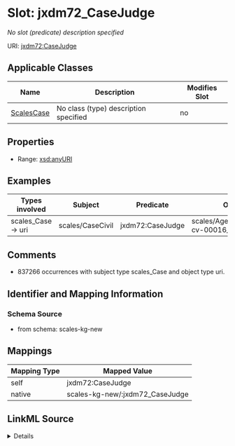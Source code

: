 

# Slot: jxdm72_CaseJudge


_No slot (predicate) description specified_





URI: [jxdm72:CaseJudge](http://release.niem.gov/niem/domains/jxdm/7.2/#CaseJudge)



<!-- no inheritance hierarchy -->





## Applicable Classes

| Name | Description | Modifies Slot |
| --- | --- | --- |
| [ScalesCase](../classes/ScalesCase.md) | No class (type) description specified |  no  |







## Properties

* Range: [xsd:anyURI](xsd:anyURI)






## Examples

| Types involved | Subject | Predicate | Object |
| --- | --- | --- | --- |
| scales_Case → uri | scales/CaseCivil | jxdm72:CaseJudge | scales/Agent/almd;;1:16-cv-00016_a4 |


## Comments

* 837266 occurrences with subject type scales_Case and object type uri.

## Identifier and Mapping Information







### Schema Source


* from schema: scales-kg-new




## Mappings

| Mapping Type | Mapped Value |
| ---  | ---  |
| self | jxdm72:CaseJudge |
| native | scales-kg-new/:jxdm72_CaseJudge |




## LinkML Source

<details>
```yaml
name: jxdm72_CaseJudge
description: No slot (predicate) description specified
comments:
- 837266 occurrences with subject type scales_Case and object type uri.
examples:
- description: scales_Case → uri
  object:
    example_object: scales/Agent/almd;;1:16-cv-00016_a4
    example_object_type: uri
    example_predicate: jxdm72:CaseJudge
    example_subject: scales/CaseCivil
    example_subject_type: scales_Case
from_schema: scales-kg-new
rank: 1000
slot_uri: jxdm72:CaseJudge
alias: jxdm72_CaseJudge
domain_of:
- scales_Case
range: uri

```
</details>